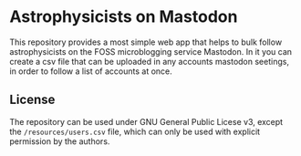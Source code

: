 # Astrophysicists on Mastodon

This repository provides a most simple web app that helps to bulk
follow astrophysicists on the FOSS microblogging service Mastodon. In it
you can create a csv file that can be uploaded in any accounts
mastodon seetings, in order to follow a list of accounts at once.

## License

The repository can be used under GNU General Public Licese v3, except
the `/resources/users.csv` file, which can only be used with
explicit permission by the authors.
